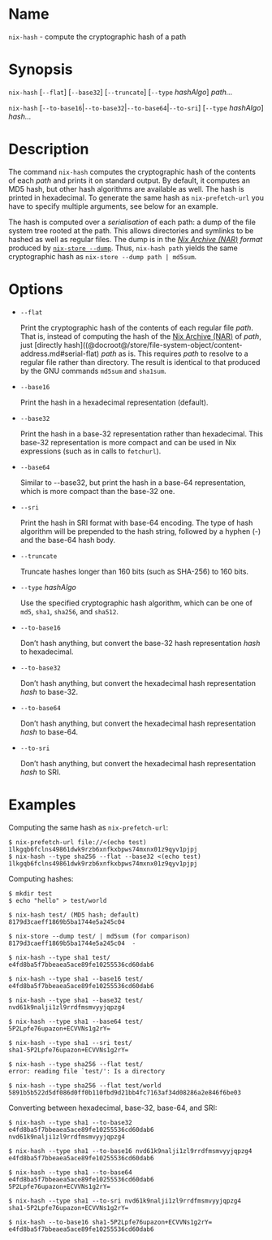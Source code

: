 # Name

`nix-hash` - compute the cryptographic hash of a path

# Synopsis

`nix-hash` [`--flat`] [`--base32`] [`--truncate`] [`--type` *hashAlgo*] *path…*

`nix-hash` [`--to-base16`|`--to-base32`|`--to-base64`|`--to-sri`] [`--type` *hashAlgo*] *hash…*

# Description

The command `nix-hash` computes the cryptographic hash of the contents
of each *path* and prints it on standard output. By default, it computes
an MD5 hash, but other hash algorithms are available as well. The hash
is printed in hexadecimal. To generate the same hash as
`nix-prefetch-url` you have to specify multiple arguments, see below for
an example.

The hash is computed over a *serialisation* of each path: a dump of
the file system tree rooted at the path. This allows directories and
symlinks to be hashed as well as regular files. The dump is in the
*[Nix Archive (NAR)][Nix Archive] format* produced by [`nix-store
--dump`](@docroot@/command-ref/nix-store/dump.md).  Thus, `nix-hash path`
yields the same cryptographic hash as `nix-store --dump path |
md5sum`.

[Nix Archive]: @docroot@/store/file-system-object/content-address.md#serial-nix-archive

# Options

- `--flat`

  Print the cryptographic hash of the contents of each regular file *path*.
  That is, instead of computing
  the hash of the [Nix Archive (NAR)](@docroot@/store/file-system-object/content-address.md#serial-nix-archive) of *path*,
  just [directly hash]((@docroot@/store/file-system-object/content-address.md#serial-flat) *path* as is.
  This requires *path* to resolve to a regular file rather than directory.
  The result is identical to that produced by the GNU commands
  `md5sum` and `sha1sum`.

- `--base16`

  Print the hash in a hexadecimal representation (default).

- `--base32`

  Print the hash in a base-32 representation rather than hexadecimal.
  This base-32 representation is more compact and can be used in Nix
  expressions (such as in calls to `fetchurl`).

- `--base64`

  Similar to --base32, but print the hash in a base-64 representation,
  which is more compact than the base-32 one.

- `--sri`

  Print the hash in SRI format with base-64 encoding.
  The type of hash algorithm will be prepended to the hash string,
  followed by a hyphen (-) and the base-64 hash body.

- `--truncate`

  Truncate hashes longer than 160 bits (such as SHA-256) to 160 bits.

- `--type` *hashAlgo*

  Use the specified cryptographic hash algorithm, which can be one of
  `md5`, `sha1`, `sha256`, and `sha512`.

- `--to-base16`

  Don’t hash anything, but convert the base-32 hash representation
  *hash* to hexadecimal.

- `--to-base32`

  Don’t hash anything, but convert the hexadecimal hash representation
  *hash* to base-32.

- `--to-base64`

  Don’t hash anything, but convert the hexadecimal hash representation
  *hash* to base-64.

- `--to-sri`

  Don’t hash anything, but convert the hexadecimal hash representation
  *hash* to SRI.

# Examples

Computing the same hash as `nix-prefetch-url`:

```console
$ nix-prefetch-url file://<(echo test)
1lkgqb6fclns49861dwk9rzb6xnfkxbpws74mxnx01z9qyv1pjpj
$ nix-hash --type sha256 --flat --base32 <(echo test)
1lkgqb6fclns49861dwk9rzb6xnfkxbpws74mxnx01z9qyv1pjpj
```

Computing hashes:

```console
$ mkdir test
$ echo "hello" > test/world

$ nix-hash test/ (MD5 hash; default)
8179d3caeff1869b5ba1744e5a245c04

$ nix-store --dump test/ | md5sum (for comparison)
8179d3caeff1869b5ba1744e5a245c04  -

$ nix-hash --type sha1 test/
e4fd8ba5f7bbeaea5ace89fe10255536cd60dab6

$ nix-hash --type sha1 --base16 test/
e4fd8ba5f7bbeaea5ace89fe10255536cd60dab6

$ nix-hash --type sha1 --base32 test/
nvd61k9nalji1zl9rrdfmsmvyyjqpzg4

$ nix-hash --type sha1 --base64 test/
5P2Lpfe76upazon+ECVVNs1g2rY=

$ nix-hash --type sha1 --sri test/
sha1-5P2Lpfe76upazon+ECVVNs1g2rY=

$ nix-hash --type sha256 --flat test/
error: reading file `test/': Is a directory

$ nix-hash --type sha256 --flat test/world
5891b5b522d5df086d0ff0b110fbd9d21bb4fc7163af34d08286a2e846f6be03
```

Converting between hexadecimal, base-32, base-64, and SRI:

```console
$ nix-hash --type sha1 --to-base32 e4fd8ba5f7bbeaea5ace89fe10255536cd60dab6
nvd61k9nalji1zl9rrdfmsmvyyjqpzg4

$ nix-hash --type sha1 --to-base16 nvd61k9nalji1zl9rrdfmsmvyyjqpzg4
e4fd8ba5f7bbeaea5ace89fe10255536cd60dab6

$ nix-hash --type sha1 --to-base64 e4fd8ba5f7bbeaea5ace89fe10255536cd60dab6
5P2Lpfe76upazon+ECVVNs1g2rY=

$ nix-hash --type sha1 --to-sri nvd61k9nalji1zl9rrdfmsmvyyjqpzg4
sha1-5P2Lpfe76upazon+ECVVNs1g2rY=

$ nix-hash --to-base16 sha1-5P2Lpfe76upazon+ECVVNs1g2rY=
e4fd8ba5f7bbeaea5ace89fe10255536cd60dab6
```
